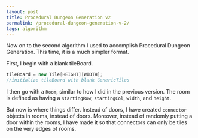 ```yaml
---
layout: post
title: Procedural Dungeon Generation v2
permalink: /procedural-dungeon-generation-v-2/
tags: algorithm
---
```



Now on to the second algorithm I used to accomplish Procedural Dungeon Generation. This time, it is a much simpler format. 

First, I begin with a blank tileBoard.

```java
tileBoard = new Tile[HEIGHT][WIDTH];
//initialize tileBoard with blank GenericTiles
```

I then go with a ```Room```, similar to how I did in the previous version. The room is defined as having a ```startingRow```, ```startingCol```, ```width```, and ```height```. 

But now is where things differ. Instead of doors, I have created ```connector``` objects in rooms, instead of doors. Moreover, instead of randomly putting a door within the rooms, I have made it so that connectors can only be tiles on the very edges of rooms.
